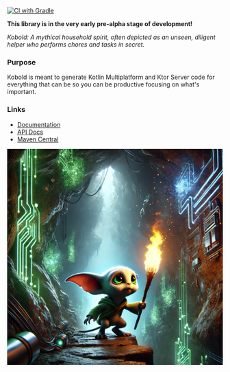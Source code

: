 [![CI with Gradle](https://github.com/bsautner/kobold/actions/workflows/gradle.yml/badge.svg)](https://github.com/bsautner/kobold/actions/workflows/gradle.yml)

**This library is in the very early pre-alpha stage of development!**

_Kobold: A mythical household spirit, often depicted as an unseen, diligent helper who performs chores and tasks in secret._

### Purpose
Kobold is meant to generate Kotlin Multiplatform and Ktor Server code for everything that can be so you can be productive focusing on what's important.

### Links
* [Documentation](https://bsautner.github.io/kobold)
* [API Docs](https://bsautner.github.io/kobold/api-docs/)
* [Maven Central](https://central.sonatype.com/namespace/io.github.bsautner)

 <img src="Writerside/images/kobold.webp">



